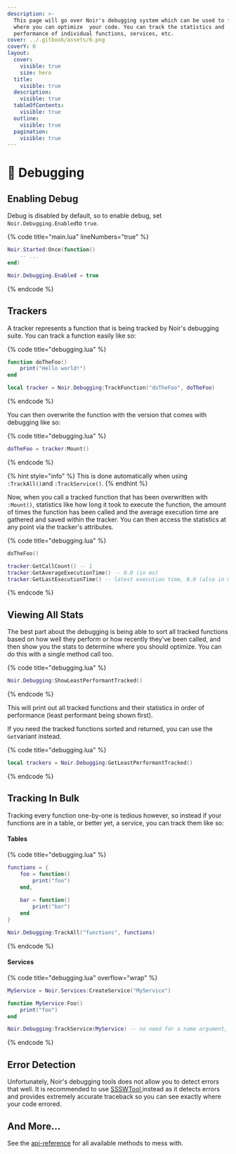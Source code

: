```yaml
---
description: >-
  This page will go over Noir's debugging system which can be used to figure out
  where you can optimize  your code. You can track the statistics and
  performance of individual functions, services, etc.
cover: ../.gitbook/assets/6.png
coverY: 0
layout:
  cover:
    visible: true
    size: hero
  title:
    visible: true
  description:
    visible: true
  tableOfContents:
    visible: true
  outline:
    visible: true
  pagination:
    visible: true
---
```


# 🔎 Debugging

## Enabling Debug

Debug is disabled by default, so to enable debug, set `Noir.Debugging.Enabled`to `true`.

{% code title="main.lua" lineNumbers="true" %}
```lua
Noir.Started:Once(function()
    -- ...
end)

Noir.Debugging.Enabled = true
```
{% endcode %}

## Trackers

A tracker represents a function that is being tracked by Noir's debugging suite. You can track a function easily like so:

{% code title="debugging.lua" %}
```lua
function doTheFoo()
    print("Hello world!")
end

local tracker = Noir.Debugging:TrackFunction("doTheFoo", doTheFoo)
```
{% endcode %}

You can then overwrite the function with the version that comes with debugging like so:

{% code title="debugging.lua" %}
```lua
doTheFoo = tracker:Mount()
```
{% endcode %}

{% hint style="info" %}
This is done automatically when using `:TrackAll()`and `:TrackService()`.
{% endhint %}

Now, when you call a tracked function that has been overwritten with `:Mount()`, statistics like how long it took to execute the function, the amount of times the function has been called and the average execution time are gathered and saved within the tracker. You can then access the statistics at any point via the tracker's attributes.

{% code title="debugging.lua" %}
```lua
doTheFoo()

tracker:GetCallCount() -- 1
tracker:GetAverageExecutionTime() -- 0.0 (in ms)
tracker:GetLastExecutionTime() -- latest execution time, 0.0 (also in ms)
```
{% endcode %}

## Viewing All Stats

The best part about the debugging is being able to sort all tracked functions based on how well they perform or how recently they've been called, and then show you the stats to determine where you should optimize. You can do this with a single method call too.

{% code title="debugging.lua" %}
```lua
Noir.Debugging:ShowLeastPerformantTracked()
```
{% endcode %}

This will print out all tracked functions and their statistics in order of performance (least performant being shown first).

If you need the tracked functions sorted and returned, you can use the `Get`variant instead.

{% code title="debugging.lua" %}
```lua
local trackers = Noir.Debugging:GetLeastPerformantTracked()
```
{% endcode %}

## Tracking In Bulk

Tracking every function one-by-one is tedious however, so instead if your functions are in a table, or better yet, a service, you can track them like so:

#### Tables

{% code title="debugging.lua" %}
```lua
functions = {
    foo = function()
        print("foo")
    end,
    
    bar = function()
        print("bar")
    end
}

Noir.Debugging:TrackAll("functions", functions)
```
{% endcode %}

#### Services

{% code title="debugging.lua" overflow="wrap" %}
```lua
MyService = Noir.Services:CreateService("MyService")

function MyService:Foo()
    print("foo")
end

Noir.Debugging:TrackService(MyService) -- no need for a name argument, the service comes with a name
```
{% endcode %}

## Error Detection

Unfortunately, Noir's debugging tools does not allow you to detect errors that well. It is recommended to use [SSSWTool ](https://github.com/Avril112113/SSSWTool)instead as it detects errors and provides extremely accurate traceback so you can see exactly where your code errored.

## And More...

See the [api-reference](../api-reference/ "mention") for all available methods to mess with.
